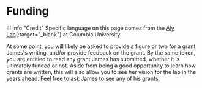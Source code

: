 # Funding

!!! info "Credit"
    Specific language on this page comes from the [Aly Lab](https://github.com/alylab/labmanual/){:target="_blank"} at Columbia University

At some point, you will likely be asked to provide a figure or two for a grant James's writing, and/or provide feedback on the grant.
By the same token, you are entitled to read any grant James has submitted, whether it is ultimately funded or not.
Aside from being a good opportunity to learn how grants are written, this will also allow you to see her vision for the lab in the years ahead.
Feel free to ask James to see any of his grants.
